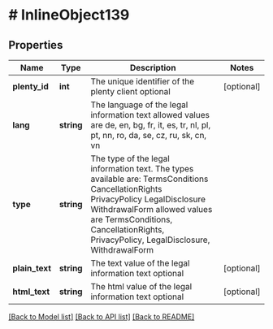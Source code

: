 # # InlineObject139

## Properties

Name | Type | Description | Notes
------------ | ------------- | ------------- | -------------
**plenty_id** | **int** | The unique identifier of the plenty client optional | [optional] 
**lang** | **string** | The language of the legal information text  allowed values are de, en, bg, fr, it, es, tr, nl, pl, pt, nn, ro, da, se, cz, ru, sk, cn, vn | 
**type** | **string** | The type of the legal information text. The types available are:  TermsConditions CancellationRights PrivacyPolicy LegalDisclosure WithdrawalForm   allowed values are TermsConditions, CancellationRights, PrivacyPolicy, LegalDisclosure, WithdrawalForm | 
**plain_text** | **string** | The text value of the legal information text optional | [optional] 
**html_text** | **string** | The html value of the legal information text optional | [optional] 

[[Back to Model list]](../../README.md#documentation-for-models) [[Back to API list]](../../README.md#documentation-for-api-endpoints) [[Back to README]](../../README.md)


